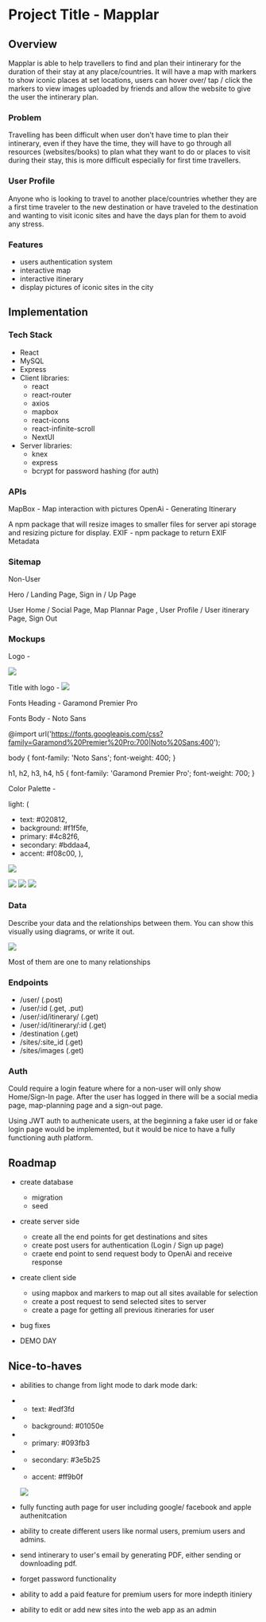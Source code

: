 # Project Title - Mapplar

## Overview

Mapplar is able to help travellers to find and plan their intinerary for the
duration of their stay at any place/countries. It will have a map with markers
to show iconic places at set locations, users can hover over/ tap / click the markers to view
images uploaded by friends and allow the website to give the user the intinerary
plan.

### Problem

Travelling has been difficult when user don't have time to plan their
intinerary, even if they have the time, they will have to go through all
resources (websites/books) to plan what they want to do or places to visit
during their stay, this is more difficult especially for first time travellers.

### User Profile

Anyone who is looking to travel to another place/countries whether they are a
first time traveler to the new destination or have traveled to the destination
and wanting to visit iconic sites and have the days plan for them to avoid
any stress.

### Features

- users authentication system
- interactive map
- interactive itinerary
- display pictures of iconic sites in the city

## Implementation

### Tech Stack

- React
- MySQL
- Express
- Client libraries:
  - react
  - react-router
  - axios
  - mapbox
  - react-icons
  - react-infinite-scroll
  - NextUI
- Server libraries:
  - knex
  - express
  - bcrypt for password hashing (for auth)

### APIs

MapBox - Map interaction with pictures
OpenAi - Generating Itinerary

<!-- Firebase - Upload image and return image url (maybe) -->

A npm package that will resize images to smaller files for server api storage
and resizing picture for display.
EXIF - npm package to return EXIF Metadata

### Sitemap

Non-User

Hero / Landing Page, Sign in / Up Page

User
Home / Social Page, Map Plannar Page , User Profile / User itinerary Page, Sign Out

### Mockups

Logo -

![](./mock-up-and-ideas/plain-logo.png)

Title with logo - ![](./mock-up-and-ideas/logo-text-main.png)

Fonts Heading - Garamond Premier Pro

Fonts Body - Noto Sans

@import url('https://fonts.googleapis.com/css?family=Garamond%20Premier%20Pro:700|Noto%20Sans:400');

body {
font-family: 'Noto Sans';
font-weight: 400;
}

h1, h2, h3, h4, h5 {
font-family: 'Garamond Premier Pro';
font-weight: 700;
}

Color Palette -

light: (

- text: #020812,
- background: #f1f5fe,
- primary: #4c82f6,
- secondary: #bddaa4,
- accent: #f08c00,
  ),

![](./mock-up-and-ideas/Light%20Mode.png)

![](./mock-up-and-ideas/mobile-mock-up.png)
![](./mock-up-and-ideas/tablet-mock-up.png)
![](./mock-up-and-ideas/desktop-mock-up.png)

### Data

Describe your data and the relationships between them. You can show this
visually using diagrams, or write it out.

![](./mock-up-and-ideas/drawSQL-capstone-export-2024-01-22.png)

Most of them are one to many relationships

### Endpoints

- /user/ (.post)
- /user/:id (.get, .put)
- /user/:id/itinerary/ (.get)
- /user/:id/itinerary/:id (.get)
- /destination (.get)
- /sites/:site_id (.get)
- /sites/images (.get)

### Auth

Could require a login feature where for a non-user will only show Home/Sign-In
page. After the user has logged in there will be a social media page,
map-planning page and a sign-out page.

Using JWT auth to authenicate users, at the beginning a fake user id or fake
login page would be implemented, but it would be nice to have a fully
functioning auth platform.

## Roadmap

- create database

  - migration
  - seed

- create server side

  - create all the end points for get destinations and sites
  - create post users for authentication (Login / Sign up page)
  - craete end point to send request body to OpenAi and receive response

- create client side

  - using mapbox and markers to map out all sites available for selection
  - create a post request to send selected sites to server
  - create a page for getting all previous itineraries for user

- bug fixes

- DEMO DAY

## Nice-to-haves

- abilities to change from light mode to dark mode
  dark:

- - text: #edf3fd
- - background: #01050e
- - primary: #093fb3
- - secondary: #3e5b25
- - accent: #ff9b0f

  ![](./mock-up-and-ideas/Dark%20Mode.png)

- fully functing auth page for user including google/ facebook and apple
  authenitcation

- ability to create different users like normal users, premium users and admins.

- send intinerary to user's email by generating PDF, either sending or
  downloading pdf.

- forget password functionality

- ability to add a paid feature for premium users for more indepth itiniery

- ability to edit or add new sites into the web app as an admin
